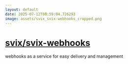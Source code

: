 ```yaml
---
layout: default
date: 2025-07-12T00:59:04.726293
image: assets/svix_svix-webhooks_cropped.png
---
```


# [svix/svix-webhooks](https://github.com/svix/svix-webhooks)

webhooks as a service for easy delivery and management
